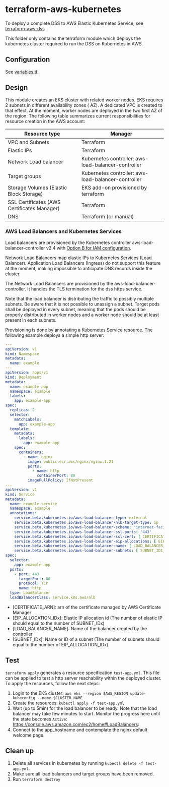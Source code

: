 # terraform-aws-kubernetes

To deploy a complete DSS to AWS Elastic Kubernetes Service, see [terraform-aws-dss](../../modules/terraform-aws-dss).

This folder only contains the terraform module which deploys the kubernetes cluster required to run the DSS on
Kubernetes in AWS.

## Configuration

See [variables.tf](variables.tf).

## Design

This module creates an EKS cluster with related worker nodes. EKS requires 2 subnets in different availability zones (
AZ). A dedicated VPC is created to that effect. At the moment, worker nodes are deployed in the two first AZ of the
region. The following table summarizes current responsibilities for resource creation in the AWS account:

| Resource type                               | Manager                                             |
|---------------------------------------------|-----------------------------------------------------|
| VPC and Subnets                             | Terraform                                           |
| Elastic IPs                                 | Terraform                                           |
| Network Load balancer                       | Kubernetes controller: aws-load-balancer-controller |
| Target groups                               | Kubernetes controller: aws-load-balancer-controller |
| Storage Volumes (Elastic Block Storage)     | EKS add-on provisioned by terraform                 |
| SSL Certificates (AWS Certificates Manager) | Terraform                                           |
| DNS                                         | Terraform (or manual)                               |


### AWS Load Balancers and Kubernetes Services

Load balancers are provisioned by the Kubernetes controller aws-load-balancer-controller v2.4
with [Option B for IAM configuration](https://kubernetes-sigs.github.io/aws-load-balancer-controller/v2.4/deploy/installation/#option-b-attach-iam-policies-to-nodes).

Network Load Balancers map elastic IPs to Kubernetes Services (Load Balancer). Application Load Balancers (Ingress) do
not support this feature at the moment, making impossible to anticipate DNS records inside the cluster.

The Network Load Balancers are provisioned by the aws-load-balancer-controller. It handles the TLS termination for
the dss https service.

Note that the load balancer is distributing the traffic to possibly multiple subnets. Be aware that it is not possible
to unassign a subnet. Target pods shall be deployed in every subnet, meaning that the pods should be properly
distributed in worker nodes and a worker node should be at least present in each subnets.

Provisioning is done by annotating a Kubernetes Service resource. The following example deploys a simple http server:

```yaml
---
apiVersion: v1
kind: Namespace
metadata:
  name: example
---
apiVersion: apps/v1
kind: Deployment
metadata:
  name: example-app
  namespace: example
  labels:
    app: example-app
spec:
  replicas: 2
  selector:
    matchLabels:
      app: example-app
  template:
    metadata:
      labels:
        app: example-app
    spec:
      containers:
        - name: nginx
          image: public.ecr.aws/nginx/nginx:1.21
          ports:
            - name: http
              containerPort: 80
          imagePullPolicy: IfNotPresent
---
apiVersion: v1
kind: Service
metadata:
  name: example-service
  namespace: example
  annotations:
    service.beta.kubernetes.io/aws-load-balancer-type: external
    service.beta.kubernetes.io/aws-load-balancer-nlb-target-type: ip
    service.beta.kubernetes.io/aws-load-balancer-scheme: "internet-facing"
    service.beta.kubernetes.io/aws-load-balancer-ssl-ports: '443'
    service.beta.kubernetes.io/aws-load-balancer-ssl-cert: [ CERTIFICATE_ARN ]
    service.beta.kubernetes.io/aws-load-balancer-eip-allocations: [ EIP_ALLOCATION_ID1,EIP_ALLOCATION_ID2,... ]
    service.beta.kubernetes.io/aws-load-balancer-name: [ LOAD_BALANCER_NAME ]
    service.beta.kubernetes.io/aws-load-balancer-subnets: [ SUBNET_ID1,SUBNET_ID2,... ]
spec:
  selector:
    app: example-app
  ports:
    - port: 443
      targetPort: 80
      protocol: TCP
      name: http
  type: LoadBalancer
  loadBalancerClass: service.k8s.aws/nlb
```

- [CERTIFICATE_ARN]: arn of the certificate managed by AWS Certificate Manager
- [EIP_ALLOCATION_IDx]: Elastic IP allocation id (The number of elastic IP should equal to the number of SUBNET_IDx)
- [LOAD_BALANCER_NAME]: Name of the balancer created by the controller
- [SUBNET_IDx]: Name or ID of a subnet (The number of subnets should equal to the number of EIP_ALLOCATION_IDx)


## Test

`terraform apply` generates a resource specification `test-app.yml`. This file can be applied to test a http server
reachability within the deployed cluster. To apply the resources, follow the next steps:

1. Login to the EKS cluster: `aws eks --region $AWS_REGION update-kubeconfig --name $CLUSTER_NAME`
2. Create the resources: `kubectl apply -f test-app.yml`
3. Wait (up to 5min) for the load balancer to be ready. Note that the load balancer may take few minutes to start.
   Monitor the progress here until the state becomes `Active`: https://console.aws.amazon.com/ec2/home#LoadBalancers:
4. Connect to the app_hostname and contemplate the nginx default welcome page.

## Clean up

1. Delete all services in kubernetes by running `kubectl delete -f test-app.yml`. 
2. Make sure all load balancers and target groups have been removed. 
3. Run `terraform destroy`

